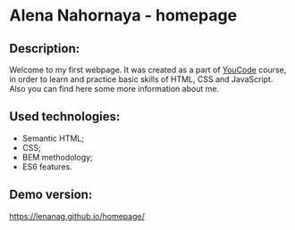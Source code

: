 # Alena Nahornaya - homepage

## Description:

Welcome to my first webpage. It was created as a part of [YouCode](hhtps://youcode.pl) course, in order to learn and practice basic skills of HTML, CSS and JavaScript. Also you can find here some more information about me.

## Used technologies:

- Semantic HTML;
- CSS;
- BEM methodology;
- ES6 features.

## Demo version:
https://lenanag.github.io/homepage/